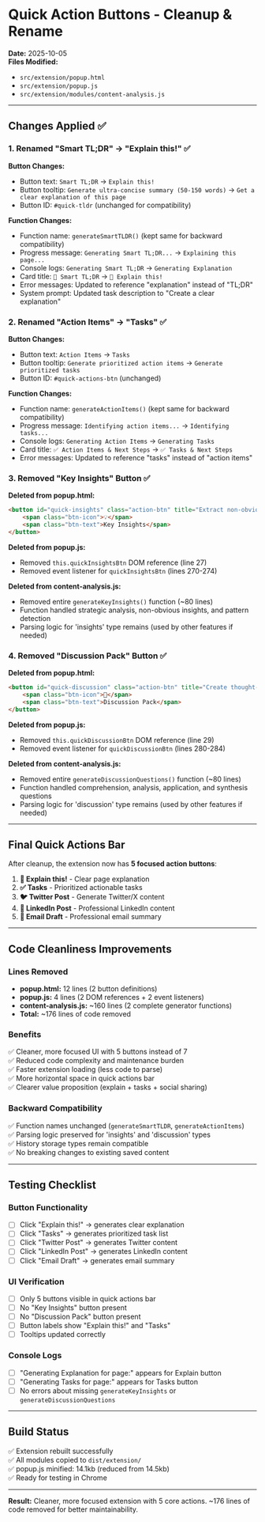 # Quick Action Buttons - Cleanup & Rename

**Date:** 2025-10-05  
**Files Modified:**
- `src/extension/popup.html`
- `src/extension/popup.js`
- `src/extension/modules/content-analysis.js`

---

## Changes Applied ✅

### 1. Renamed "Smart TL;DR" → "Explain this!" ✅

**Button Changes:**
- Button text: `Smart TL;DR` → `Explain this!`
- Button tooltip: `Generate ultra-concise summary (50-150 words)` → `Get a clear explanation of this page`
- Button ID: `#quick-tldr` (unchanged for compatibility)

**Function Changes:**
- Function name: `generateSmartTLDR()` (kept same for backward compatibility)
- Progress message: `Generating Smart TL;DR...` → `Explaining this page...`
- Console logs: `Generating Smart TL;DR` → `Generating Explanation`
- Card title: `🎯 Smart TL;DR` → `🎯 Explain this!`
- Error messages: Updated to reference "explanation" instead of "TL;DR"
- System prompt: Updated task description to "Create a clear explanation"

### 2. Renamed "Action Items" → "Tasks" ✅

**Button Changes:**
- Button text: `Action Items` → `Tasks`
- Button tooltip: `Generate prioritized action items` → `Generate prioritized tasks`
- Button ID: `#quick-actions-btn` (unchanged)

**Function Changes:**
- Function name: `generateActionItems()` (kept same for backward compatibility)
- Progress message: `Identifying action items...` → `Identifying tasks...`
- Console logs: `Generating Action Items` → `Generating Tasks`
- Card title: `✅ Action Items & Next Steps` → `✅ Tasks & Next Steps`
- Error messages: Updated to reference "tasks" instead of "action items"

### 3. Removed "Key Insights" Button ✅

**Deleted from popup.html:**
```html
<button id="quick-insights" class="action-btn" title="Extract non-obvious insights and patterns">
    <span class="btn-icon">💡</span>
    <span class="btn-text">Key Insights</span>
</button>
```

**Deleted from popup.js:**
- Removed `this.quickInsightsBtn` DOM reference (line 27)
- Removed event listener for `quickInsightsBtn` (lines 270-274)

**Deleted from content-analysis.js:**
- Removed entire `generateKeyInsights()` function (~80 lines)
- Function handled strategic analysis, non-obvious insights, and pattern detection
- Parsing logic for 'insights' type remains (used by other features if needed)

### 4. Removed "Discussion Pack" Button ✅

**Deleted from popup.html:**
```html
<button id="quick-discussion" class="action-btn" title="Create thought-provoking discussion questions">
    <span class="btn-icon">💬</span>
    <span class="btn-text">Discussion Pack</span>
</button>
```

**Deleted from popup.js:**
- Removed `this.quickDiscussionBtn` DOM reference (line 29)
- Removed event listener for `quickDiscussionBtn` (lines 280-284)

**Deleted from content-analysis.js:**
- Removed entire `generateDiscussionQuestions()` function (~80 lines)
- Function handled comprehension, analysis, application, and synthesis questions
- Parsing logic for 'discussion' type remains (used by other features if needed)

---

## Final Quick Actions Bar

After cleanup, the extension now has **5 focused action buttons**:

1. **🎯 Explain this!** - Clear page explanation
2. **✅ Tasks** - Prioritized actionable tasks
3. **🐦 Twitter Post** - Generate Twitter/X content
4. **🧵 LinkedIn Post** - Professional LinkedIn content
5. **📧 Email Draft** - Professional email summary

---

## Code Cleanliness Improvements

### Lines Removed
- **popup.html:** 12 lines (2 button definitions)
- **popup.js:** 4 lines (2 DOM references + 2 event listeners)
- **content-analysis.js:** ~160 lines (2 complete generator functions)
- **Total:** ~176 lines of code removed

### Benefits
✅ Cleaner, more focused UI with 5 buttons instead of 7  
✅ Reduced code complexity and maintenance burden  
✅ Faster extension loading (less code to parse)  
✅ More horizontal space in quick actions bar  
✅ Clearer value proposition (explain + tasks + social sharing)

### Backward Compatibility
✅ Function names unchanged (`generateSmartTLDR`, `generateActionItems`)  
✅ Parsing logic preserved for 'insights' and 'discussion' types  
✅ History storage types remain compatible  
✅ No breaking changes to existing saved content

---

## Testing Checklist

### Button Functionality
- [ ] Click "Explain this!" → generates clear explanation
- [ ] Click "Tasks" → generates prioritized task list
- [ ] Click "Twitter Post" → generates Twitter content
- [ ] Click "LinkedIn Post" → generates LinkedIn content
- [ ] Click "Email Draft" → generates email summary

### UI Verification
- [ ] Only 5 buttons visible in quick actions bar
- [ ] No "Key Insights" button present
- [ ] No "Discussion Pack" button present
- [ ] Button labels show "Explain this!" and "Tasks"
- [ ] Tooltips updated correctly

### Console Logs
- [ ] "Generating Explanation for page:" appears for Explain button
- [ ] "Generating Tasks for page:" appears for Tasks button
- [ ] No errors about missing `generateKeyInsights` or `generateDiscussionQuestions`

---

## Build Status
✅ Extension rebuilt successfully  
✅ All modules copied to `dist/extension/`  
✅ popup.js minified: 14.1kb (reduced from 14.5kb)  
✅ Ready for testing in Chrome

---

**Result:** Cleaner, more focused extension with 5 core actions. ~176 lines of code removed for better maintainability.
